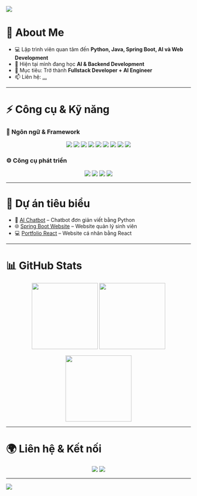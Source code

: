 <!-- Banner -->
<img src="https://capsule-render.vercel.app/api?type=waving&color=gradient&height=180&section=header&text=👋%20Xin%20chào%20mình%20là%20Yoshi!&fontSize=30&fontAlignY=35&animation=twinkling" />

# 🚀 About Me  
- 💻 Lập trình viên quan tâm đến **Python, Java, Spring Boot, AI và Web Development**  
- 🌱 Hiện tại mình đang học **AI & Backend Development**  
- 🎯 Mục tiêu: Trở thành **Fullstack Developer + AI Engineer**  
- 📫 Liên hệ: [...](mailto:...)  

---

# ⚡ Công cụ & Kỹ năng  

### 🔧 Ngôn ngữ & Framework  
<p align="center">
  <img src="https://img.shields.io/badge/Python-3776AB?style=for-the-badge&logo=python&logoColor=white"/>
  <img src="https://img.shields.io/badge/Java-ED8B00?style=for-the-badge&logo=openjdk&logoColor=white"/>
  <img src="https://img.shields.io/badge/C++-00599C?style=for-the-badge&logo=c%2b%2b&logoColor=white"/>
  <img src="https://img.shields.io/badge/C%23-239120?style=for-the-badge&logo=c-sharp&logoColor=white"/>
  <img src="https://img.shields.io/badge/React-20232A?style=for-the-badge&logo=react&logoColor=61DAFB"/>
  <img src="https://img.shields.io/badge/Spring_Boot-6DB33F?style=for-the-badge&logo=springboot&logoColor=white"/>
  <img src="https://img.shields.io/badge/HTML5-E34F26?style=for-the-badge&logo=html5&logoColor=white"/>
  <img src="https://img.shields.io/badge/CSS-1572B6?style=for-the-badge&logo=css3&logoColor=white"/>
  <img src="https://img.shields.io/badge/JavaScript-F7DF1E?style=for-the-badge&logo=javascript&logoColor=black"/>
</p>

### ⚙️ Công cụ phát triển  
<p align="center">
  <img src="https://img.shields.io/badge/Git-F05032?style=for-the-badge&logo=git&logoColor=white"/>
  <img src="https://img.shields.io/badge/VSCode-0078d7?style=for-the-badge&logo=visualstudiocode&logoColor=white"/>
  <img src="https://img.shields.io/badge/Eclipse-2C2255?style=for-the-badge&logo=eclipse&logoColor=white"/>
  <img src="https://img.shields.io/badge/Android%20Studio-3DDC84?style=for-the-badge&logo=androidstudio&logoColor=white"/>
</p>

---

# 📂 Dự án tiêu biểu  

- 🤖 [AI Chatbot](https://github.com/USERNAME/ai-chatbot) – Chatbot đơn giản viết bằng Python  
- 🌐 [Spring Boot Website](https://github.com/USERNAME/spring-boot-web) – Website quản lý sinh viên  
- 💻 [Portfolio React](https://github.com/USERNAME/portfolio-react) – Website cá nhân bằng React  


---

# 📊 GitHub Stats  

<p align="center">
  <img src="https://github-readme-stats.vercel.app/api?username=USERNAME&show_icons=true&theme=radical" height="180"/>
  <img src="https://github-readme-streak-stats.herokuapp.com/?user=USERNAME&theme=radical" height="180"/>
</p>

<p align="center">
  <img src="https://github-readme-stats.vercel.app/api/top-langs/?username=USERNAME&layout=compact&theme=radical" height="180"/>
</p>

---

# 🌍 Liên hệ & Kết nối  

<p align="center">
  <a href="https://facebook.com/yourprofile"><img src="https://img.shields.io/badge/Facebook-1877F2?style=for-the-badge&logo=facebook&logoColor=white"/></a>
  <a href="mailto:your.email@example.com"><img src="https://img.shields.io/badge/Gmail-D14836?style=for-the-badge&logo=gmail&logoColor=white"/></a>
</p>

---

<!-- Footer -->
<img src="https://capsule-render.vercel.app/api?type=waving&color=gradient&height=120&section=footer"/>
